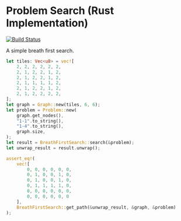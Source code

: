 # Problem Search (Rust Implementation)

[![Build Status](https://travis-ci.org/marcbreitung/rust-problem-search.svg?branch=master)](https://travis-ci.org/marcbreitung/rust-problem-search)

A simple breath first search.

```rust
let tiles: Vec<u8> = vec![
    2, 2, 2, 2, 2, 2,
    2, 1, 2, 2, 1, 2,
    2, 1, 2, 2, 1, 2,
    2, 1, 1, 1, 1, 2,
    2, 1, 2, 2, 1, 2,
    2, 1, 2, 2, 2, 2,
];
let graph = Graph::new(tiles, 6, 6);
let problem = Problem::new(
    graph.get_nodes(),
    "1-1".to_string(),
    "1-4".to_string(),
    graph.size,
);
let result = BreathFirstSearch::search(&problem);
let unwrap_result = result.unwrap();

assert_eq!(
    vec![
        0, 0, 0, 0, 0, 0,
        0, 1, 0, 0, 1, 0,
        0, 1, 0, 0, 1, 0,
        0, 1, 1, 1, 1, 0,
        0, 0, 0, 0, 0, 0,
        0, 0, 0, 0, 0, 0
    ],
    BreathFirstSearch::get_path(&unwrap_result, &graph, &problem)
);
```